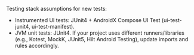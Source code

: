 Testing stack assumptions for new tests:
- Instrumented UI tests: JUnit4 + AndroidX Compose UI Test (ui-test-junit4, ui-test-manifest).
- JVM unit tests: JUnit4.
If your project uses different runners/libraries (e.g., Kotest, MockK, JUnit5, Hilt Android Testing),
update imports and rules accordingly.
